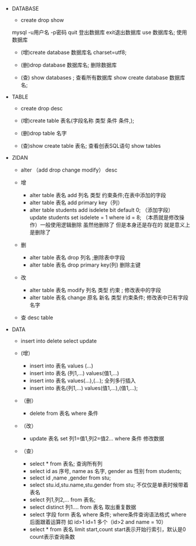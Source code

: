- DATABASE
	- create   drop    show

	mysql -u用户名  -p密码
	quit  登出数据库   exit退出数据库
	use 数据库名;  使用数据库
	
	- (增)create database 数据库名 charset=utf8;

	- (删)drop database 数据库名;  删除数据库
	
	- (查)
		show databases ;  查看所有数据库
		show create database 数据库名;   

- TABLE
	- create      drop      desc

	- (增)create table 表名(字段名称   类型    条件   条件,);

	- (删)drop table  名字
	
	- (查)show create table 表名;  查看创表SQL语句
		  show tables

- ZIDAN  
	- alter （add   drop   change   modify）   desc

	- 增     
		- alter table 表名  add 列名  类型  约束条件;在表中添加的字段
		- alter table  表名 add primary key（列）
		- alter table students add isdelete bit default 0; （添加字段） update students set isdelete = 1 where id = 8; （本质就是修改操作）一般使用逻辑删除   虽然他删除了  但是本身还是存在的  就是意义上是删除了
	- 删
		- alter table  表名  drop 列名 ;删除表中字段
		- alter table 表名 drop primary key(列) 删除主键
	- 改
		- alter table 表名  modify  列名  类型  约束 ; 修改表中的字段
		- alter table  表名  change  原名  新名  类型  约束条件;   修改表中已有字段名字
	- 查
		desc table

- DATA 
	- insert into    delete    select    update

	- (增）
		- insert into 表名 values (...)  
		- insert into 表名 (列1,...) values(值1,...)   
		- insert into 表名 values(...),(...);   全列多行插入
		- insert into 表名(列1,...) values(值1,...),(值1,...);  

	- （删）
		- delete from 表名 where 条件

	- （改）
		- update 表名 set 列1=值1,列2=值2... where 条件  修改数据

	- （查）
		- select * from 表名;    查询所有列
		- select id as 序号, name as 名字, gender as 性别 from students;
		- select  id ,name ,gender from stu;  
		- select stu.id,stu.name,stu.gender from stu;  不仅仅是单表时候带着表名
		- select 列1,列2,... from 表名;   
		- select  distinct  列1.... from 表名  取出重复数据
		- select 字段  form  表名  where 条件;   where条件查询语法格式  where后面跟着运算符  如 id>1    id=1  多个（id>2 and  name = 10）
		- select * from 表名 limit start,count   start表示开始行索引，默认是0  count表示查询条数


